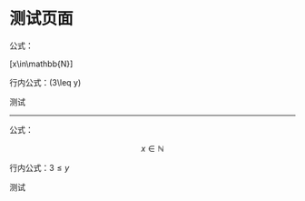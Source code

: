 # 测试页面

公式：

\[x\in\mathbb{N}\]

行内公式：\(3\leq y\)

测试

---

公式：

$$x\in\mathbb{N}$$

行内公式：$3\leq y$

测试
